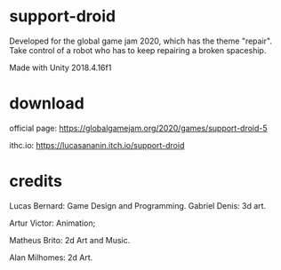 # support-droid

Developed for the global game jam 2020, which has the theme  "repair". Take control of a robot who has to keep repairing a broken spaceship.

Made with Unity 2018.4.16f1

# download

official page: https://globalgamejam.org/2020/games/support-droid-5

ithc.io: https://lucasananin.itch.io/support-droid

# credits

Lucas Bernard: Game Design and Programming.
Gabriel Denis: 3d art.

Artur Victor: Animation;

Matheus Brito: 2d Art and Music.

Alan Milhomes: 2d Art.
